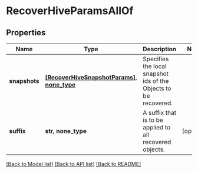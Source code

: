 # RecoverHiveParamsAllOf


## Properties
Name | Type | Description | Notes
------------ | ------------- | ------------- | -------------
**snapshots** | [**[RecoverHiveSnapshotParams], none_type**](RecoverHiveSnapshotParams.md) | Specifies the local snapshot ids of the Objects to be recovered. | 
**suffix** | **str, none_type** | A suffix that is to be applied to all recovered objects. | [optional] 

[[Back to Model list]](../README.md#documentation-for-models) [[Back to API list]](../README.md#documentation-for-api-endpoints) [[Back to README]](../README.md)


